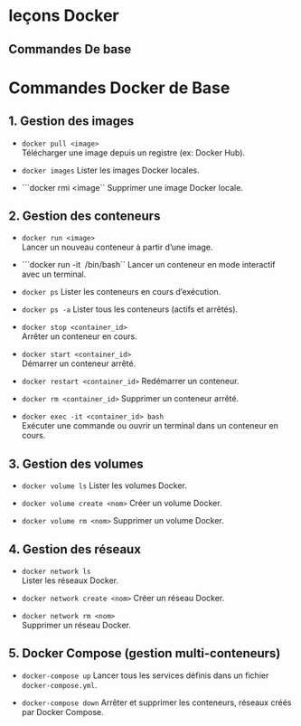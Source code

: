 # leçons Docker
## Commandes De base
# Commandes Docker de Base

## 1. Gestion des images

- ```docker pull <image>```  
  Télécharger une image depuis un registre (ex: Docker Hub).

- ```docker images```
  Lister les images Docker locales.

- ```docker rmi <image`` 
  Supprimer une image Docker locale.

## 2. Gestion des conteneurs

- ```docker run <image>```  
  Lancer un nouveau conteneur à partir d’une image.

- ```docker run -it <image> /bin/bash`` 
  Lancer un conteneur en mode interactif avec un terminal.

- ```docker ps``` 
  Lister les conteneurs en cours d’exécution.

- ```docker ps -a``` 
  Lister tous les conteneurs (actifs et arrêtés).

- ```docker stop <container_id>```  
  Arrêter un conteneur en cours.

- ```docker start <container_id>```  
  Démarrer un conteneur arrêté.

- ```docker restart <container_id>``` 
  Redémarrer un conteneur.

- ```docker rm <container_id>``` 
  Supprimer un conteneur arrêté.

- ```docker exec -it <container_id> bash```  
  Exécuter une commande ou ouvrir un terminal dans un conteneur en cours.

## 3. Gestion des volumes

- ```docker volume ls``` 
  Lister les volumes Docker.

- ```docker volume create <nom>``` 
  Créer un volume Docker.

- ```docker volume rm <nom>``` 
  Supprimer un volume Docker.

## 4. Gestion des réseaux

- ```docker network ls```  
  Lister les réseaux Docker.

- ```docker network create <nom>``` 
  Créer un réseau Docker.

- ```docker network rm <nom>```  
  Supprimer un réseau Docker.

## 5. Docker Compose (gestion multi-conteneurs)

- ```docker-compose up``` 
  Lancer tous les services définis dans un fichier `docker-compose.yml`.

- ```docker-compose down``` 
  Arrêter et supprimer les conteneurs, réseaux créés par Docker Compose.
